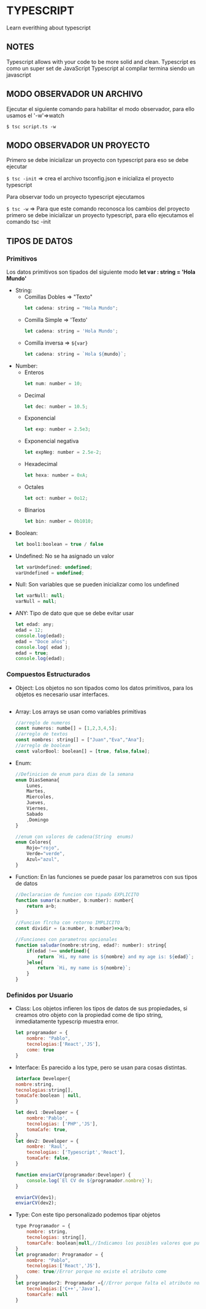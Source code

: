 # TYPESCRIPT
Learn everithing about typescript

## NOTES

Typescript allows with your code to be more solid and clean.
Typescript es como un super set de JavaScript
Typescript al compilar termina siendo un javascript

## MODO OBSERVADOR UN ARCHIVO
Ejecutar el siguiente comando para habilitar el modo observador, para ello usamos el '-w'=>watch

`$ tsc script.ts -w`

## MODO OBSERVADOR UN PROYECTO
Primero se debe inicializar un proyecto con typescript para eso se debe 
ejecutar

`$ tsc -init` => crea el archivo tsconfig.json e inicializa el proyecto typescript

Para observar todo un proyecto typescript ejecutamos 

`$ tsc -w` => Para que este comando reconosca los cambios del proyecto primero se debe inicializar un proyecto typescript, para ello ejecutamos el comando tsc -init

## TIPOS DE DATOS
### Primitivos
Los datos primitivos son tipados del siguiente modo **let var : string = 'Hola Mundo'**
* String: 
    * Comillas Dobles => "Texto"
        ```javascript
        let cadena: string = "Hola Mundo";
    * Comilla Simple => 'Texto'
        ```javascript
        let cadena: string = 'Hola Mundo';
    * Comilla inversa => `${var}`
        ```javascript
        let cadena: string = `Hola ${mundo}`;
* Number: 
    * Enteros
        ```javascript
        let num: number = 10;
    * Decimal
        ```javascript
        let dec: number = 10.5;
    * Exponencial
        ```javascript
        let exp: number = 2.5e3;
    * Exponencial negativa
        ```javascript
        let expNeg: number = 2.5e-2;
    * Hexadecimal
        ```javascript
        let hexa: number = 0xA;
    * Octales
        ```javascript
        let oct: number = 0o12;
    * Binarios
        ```javascript
        let bin: number = 0b1010;
* Boolean:
    ```javascript
    let bool1:boolean = true / false
* Undefined: No se ha asignado un valor
    ```javascript
    let varUndefined: undefined;
    varUndefined = undefined;
* Null: Son variables que se pueden inicializar como los undefined
    ```javascript
    let varNull: null;
    varNull = null;
* ANY: Tipo de dato que que se debe evitar usar
    ```javascript
    let edad: any;
    edad = 12;
    console.log(edad);
    edad = "Doce años";
    console.log( edad );
    edad = true;
    console.log(edad);
### Compuestos Estructurados
* Object: Los objetos no son tipados como los datos primitivos, para los objetos es necesario usar interfaces.
    ```javascript
* Array: Los arrays se usan como variables primitivas
    ```javascript
    //arreglo de numeros
    const numeros: numbe[] = [1,2,3,4,5];
    //arreglo de textos
    const nombres: string[] = ["Juan","Eva","Ana"];
    //arreglo de boolean
    const valorBool: boolean[] = [true, false,false];
* Enum: 
    ```javascript
    //Definicion de enum para dias de la semana
    enum DiasSemana{
        Lunes,
        Martes,
        Miercoles,
        Jueves,
        Viernes,
        Sabado
        ,Domingo
    }

    //enum con valores de cadena(String  enums)
    enum Colores{
        Rojo="rojo",
        Verde="verde",
        Azul="azul",
    }
* Function: En las funciones se puede pasar los parametros con sus tipos de datos
    ```javascript
    //Declaracion de funcion con tipado EXPLICITO
    function sumar(a:number, b:number): number{
        return a+b;
    }

    //Funcion flrcha con retorno IMPLICITO
    const dividir = (a:number, b:number)=>a/b;

    //Funciones con parametros opcionales
    function saludar(nombre:string, edad?: number): string{
        if(edad !== undefined){
            return `Hi, my name is ${nombre} and my age is: ${edad}`;
        }else{
            return `Hi, my name is ${nombre}`;
        }
    }

### Definidos por Usuario
* Class: Los objetos infieren los tipos de datos de sus propiedades, si creamos otro objeto con la propiedad come de tipo string, inmediatamente typescrip muestra error.
    ```Javascript
    let programador = {
        nombre: "Pablo",
        tecnologias:['React','JS'],
        come: true
    }

* Interface: Es parecido a los type, pero se usan para cosas distintas.
    ```Javascript
    interface Developer{
    nombre:string,
    tecnologias:string[],
    tomaCafe:boolean | null,
    }

    let dev1 :Developer = {
        nombre:'Pablo',
        tecnologias: ['PHP','JS'],
        tomaCafe: true,
    }
    let dev2: Developer = {
        nombre: 'Raul',
        tecnologias: ['Typescript','React'],
        tomaCafe: false,
    }

    function enviarCV(programador:Developer) {
        console.log(`El CV de ${programador.nombre}`);    
    }

    enviarCV(dev1);
    enviarCV(dev2);
    
* Type: Con este tipo personalizado podemos tipar objetos
    ```Javascript
    type Programador = {
        nombre: string,
        tecnologias: string[],
        tomarCafe: boolean|null,//Indicamos los posibles valores que puede tomar
    }
    let programador: Programador = {
        nombre: "Pablo",
        tecnologias:['React','JS'],
        come: true//Error porque no existe el atributo come
    }
    let programador2: Programador ={//Error porque falta el atributo nombre
        tecnologias:['C++','Java'],
        tomarCafe: null
    }

